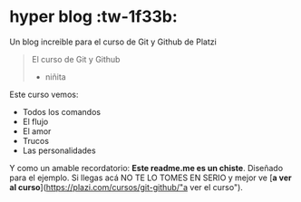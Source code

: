 # hyper blog :tw-1f33b:

Un blog increible para el curso de Git y Github de Platzi
> El curso de Git y Github
> - niñita

Este curso vemos:
* Todos los comandos
* El flujo
* El amor
* Trucos
* Las personalidades

Y como un amable recordatorio: **Este readme.me es un chiste**. Diseñado
para el ejemplo. Si llegas acá NO TE LO TOMES EN SERIO y mejor ve [**a ver al curso**](https://plazi.com/cursos/git-github/"a ver el curso").